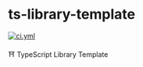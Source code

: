 <!----- BEGIN GHOST DOCS HEADER ----->

# ts-library-template

<!----- BEGIN GHOST DOCS BADGES -----><a href="https://github.com/jill64/ts-library-template/actions/workflows/ci.yml"><img src="https://github.com/jill64/ts-library-template/actions/workflows/ci.yml/badge.svg" alt="ci.yml" /></a><!----- END GHOST DOCS BADGES ----->

⛩️ TypeScript Library Template

<!----- END GHOST DOCS HEADER ----->
